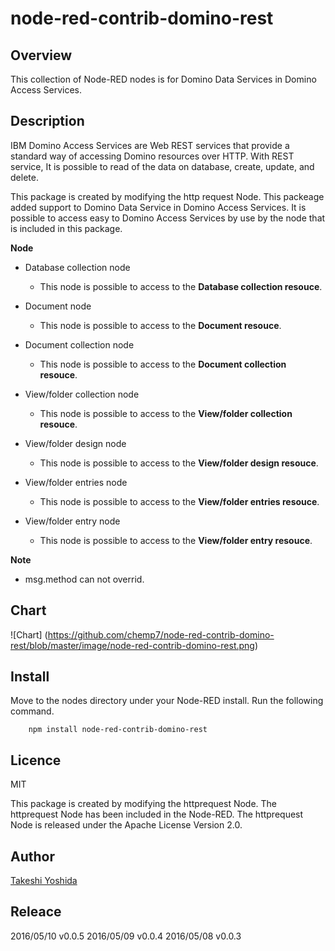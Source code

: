 # node-red-contrib-domino-rest

## Overview

This collection of Node-RED nodes is for Domino Data Services in Domino Access Services.

## Description

IBM Domino Access Services are Web REST services that provide a standard way of accessing Domino resources over HTTP.
With REST service, It is possible to read of the data on database, create, update, and delete.

This package is created by modifying the http request Node.
This packeage added support to Domino Data Service in Domino Access Services.
It is possible to access easy to Domino Access Services by use by the node that is included in this package.

**Node**

* Database collection node
  - This node is possible to access to the **Database collection resouce**.

* Document node
  - This node is possible to access to the **Document resouce**.

* Document collection node
  - This node is possible to access to the **Document collection resouce**.

* View/folder collection node
  - This node is possible to access to the **View/folder collection resouce**.

* View/folder design node
  - This node is possible to access to the **View/folder design resouce**.

* View/folder entries node
  - This node is possible to access to the **View/folder entries resouce**.

* View/folder entry node
  - This node is possible to access to the **View/folder entry resouce**.

**Note**

* msg.method can not overrid.


## Chart
![Chart] (https://github.com/chemp7/node-red-contrib-domino-rest/blob/master/image/node-red-contrib-domino-rest.png)


## Install

Move to the nodes directory under your Node-RED install.
Run the following command.

        npm install node-red-contrib-domino-rest


## Licence

MIT

This package is created by modifying the httprequest Node.
The httprequest Node has been included in the Node-RED.
The httprequest Node is released under the Apache License Version 2.0.


## Author

[Takeshi Yoshida](https://github.com/chemp7)


## Releace

2016/05/10 v0.0.5
2016/05/09 v0.0.4
2016/05/08 v0.0.3

